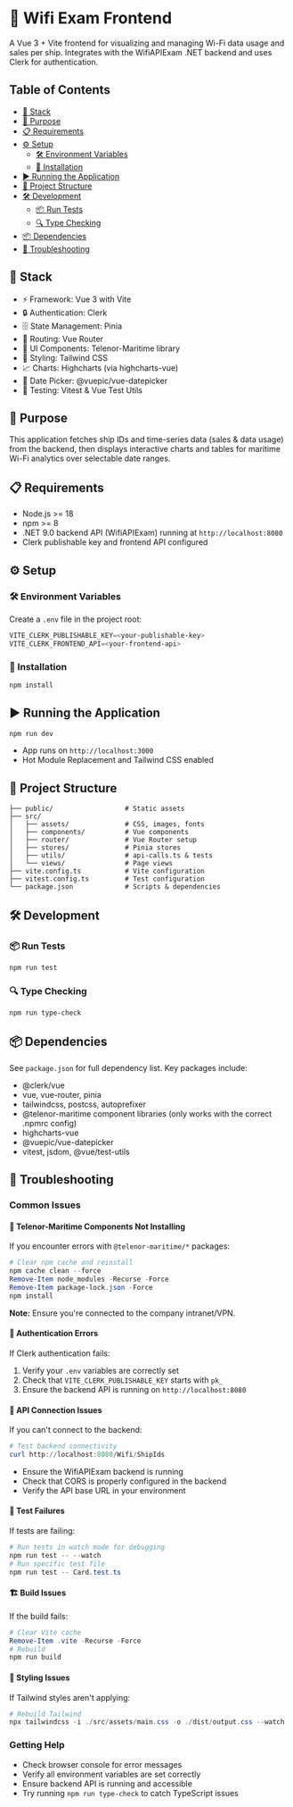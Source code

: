 # 📶 Wifi Exam Frontend

A Vue 3 + Vite frontend for visualizing and managing Wi-Fi data usage and sales per ship. Integrates with the WifiAPIExam .NET backend and uses Clerk for authentication.

## Table of Contents

- [🔧 Stack](#stack)
- [🎯 Purpose](#purpose)
- [📋 Requirements](#requirements)
- [⚙️ Setup](#setup)
  - [🛠️ Environment Variables](#environment-variables)
  - [🚀 Installation](#installation)
- [▶️ Running the Application](#running-the-application)
- [📁 Project Structure](#project-structure)
- [🛠️ Development](#development)
  - [📦 Run Tests](#run-tests)
  - [🔍 Type Checking](#type-checking)
- [📦 Dependencies](#dependencies)
- [🔧 Troubleshooting](#troubleshooting)

## 🔧 Stack

- ⚡ Framework: Vue 3 with Vite
- 🔒 Authentication: Clerk
- 🗄️ State Management: Pinia
- 🧭 Routing: Vue Router
- 🧩 UI Components: Telenor-Maritime library
- 🎨 Styling: Tailwind CSS
- 📈 Charts: Highcharts (via highcharts-vue)
- 📅 Date Picker: @vuepic/vue-datepicker
- 🧪 Testing: Vitest & Vue Test Utils

## 🎯 Purpose

This application fetches ship IDs and time-series data (sales & data usage) from the backend, then displays interactive charts and tables for maritime Wi-Fi analytics over selectable date ranges.

## 📋 Requirements

- Node.js >= 18
- npm >= 8
- .NET 9.0 backend API (WifiAPIExam) running at `http://localhost:8080`
- Clerk publishable key and frontend API configured

## ⚙️ Setup

### 🛠️ Environment Variables

Create a `.env` file in the project root:

```powershell
VITE_CLERK_PUBLISHABLE_KEY=<your-publishable-key>
VITE_CLERK_FRONTEND_API=<your-frontend-api>
```

### 🚀 Installation

```powershell
npm install
```

## ▶️ Running the Application

```powershell
npm run dev
```

- App runs on `http://localhost:3000`
- Hot Module Replacement and Tailwind CSS enabled

## 📁 Project Structure

```
├── public/                  # Static assets
├── src/
│   ├── assets/              # CSS, images, fonts
│   ├── components/          # Vue components
│   ├── router/              # Vue Router setup
│   ├── stores/              # Pinia stores
│   ├── utils/               # api-calls.ts & tests
│   └── views/               # Page views
├── vite.config.ts           # Vite configuration
├── vitest.config.ts         # Test configuration
└── package.json             # Scripts & dependencies
```

## 🛠️ Development

### 📦 Run Tests

```powershell
npm run test
```

### 🔍 Type Checking

```powershell
npm run type-check
```

## 📦 Dependencies

See `package.json` for full dependency list. Key packages include:

- @clerk/vue
- vue, vue-router, pinia
- tailwindcss, postcss, autoprefixer
- @telenor-maritime component libraries (only works with the correct .npmrc config)
- highcharts-vue
- @vuepic/vue-datepicker
- vitest, jsdom, @vue/test-utils

## 🔧 Troubleshooting

### Common Issues

#### 🚫 Telenor-Maritime Components Not Installing

If you encounter errors with `@telenor-maritime/*` packages:

```powershell
# Clear npm cache and reinstall
npm cache clean --force
Remove-Item node_modules -Recurse -Force
Remove-Item package-lock.json -Force
npm install
```

**Note:** Ensure you're connected to the company intranet/VPN.

#### 🔐 Authentication Errors

If Clerk authentication fails:

1. Verify your `.env` variables are correctly set
2. Check that `VITE_CLERK_PUBLISHABLE_KEY` starts with `pk_`
3. Ensure the backend API is running on `http://localhost:8080`

#### 📡 API Connection Issues

If you can't connect to the backend:

```powershell
# Test backend connectivity
curl http://localhost:8080/Wifi/ShipIds
```

- Ensure the WifiAPIExam backend is running
- Check that CORS is properly configured in the backend
- Verify the API base URL in your environment

#### 🧪 Test Failures

If tests are failing:

```powershell
# Run tests in watch mode for debugging
npm run test -- --watch
# Run specific test file
npm run test -- Card.test.ts
```

#### 🏗️ Build Issues

If the build fails:

```powershell
# Clear Vite cache
Remove-Item .vite -Recurse -Force
# Rebuild
npm run build
```

#### 🎨 Styling Issues

If Tailwind styles aren't applying:

```powershell
# Rebuild Tailwind
npx tailwindcss -i ./src/assets/main.css -o ./dist/output.css --watch
```

### Getting Help

- Check browser console for error messages
- Verify all environment variables are set correctly
- Ensure backend API is running and accessible
- Try running `npm run type-check` to catch TypeScript issues
